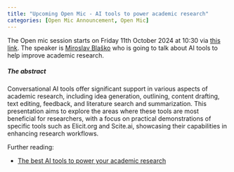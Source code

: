 ```yaml
---
title: "Upcoming Open Mic - AI tools to power academic research"
categories: [Open Mic Announcement, Open Mic]
---
```

The Open mic session starts on Friday 11th October 2024 at 10:30 via [this link](https://meet.jit.si/open-mic-kbss). The speaker is [Miroslav Blaško](https://kbss.felk.cvut.cz/web/team#miroslav-blaško) who is going to talk about AI tools to help improve academic research.


##### The abstract

Conversational AI tools offer significant support in various aspects of academic research, including idea generation, outlining, content drafting, text editing, feedback, and literature search and summarization. This presentation aims to explore the areas where these tools are most beneficial for researchers, with a focus on practical demonstrations of specific tools such as Elicit.org and Scite.ai, showcasing their capabilities in enhancing research workflows.

Further reading:
* [The best AI tools to power your academic research](https://www.euronews.com/next/2024/01/20/best-ai-tools-academic-research-chatgpt-consensus-chatpdf-elicit-research-rabbit-scite)
